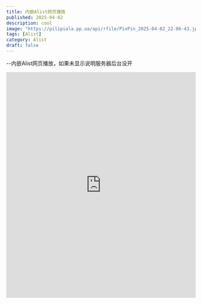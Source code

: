 ```yaml
---
title: 内嵌Alist网页播放
published: 2025-04-02
description: cool
image: "https://pilipiala.pp.ua/api/rfile/PixPin_2025-04-02_22-06-43.jpg"
tags: [Alist]
category: Alist
draft: false
---
```


--内嵌Alist网页播放，如果未显示说明服务器后台没开
<iframe src="https://myalist.hk1.sian.one" autoplay allowfullscreen width="100%" height="600px" frameborder="0"></iframe>